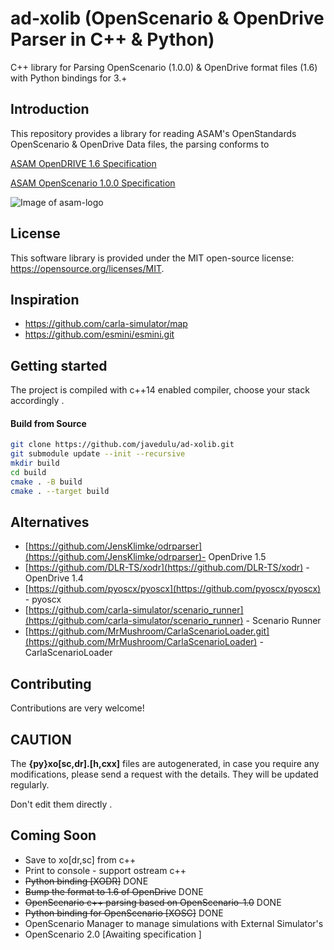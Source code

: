 
# ad-xolib (OpenScenario & OpenDrive Parser in C++ & Python)
C++ library for Parsing OpenScenario (1.0.0) & OpenDrive format files (1.6) with Python bindings for 3.+ 

## Introduction <a name="introduction"></a>

This repository provides a library for reading ASAM's OpenStandards OpenScenario & OpenDrive Data files, the parsing conforms to

[ASAM OpenDRIVE 1.6
Specification](https://www.asam.net/index.php?eID=dumpFile&t=f&f=3495&token=56b15ffd9dfe23ad8f759523c806fc1f1a90a0e8)

[ASAM OpenScenario 1.0.0
Specification](https://www.asam.net/index.php?eID=dumpFile&t=f&f=3496&token=df4fdaf41a8463e585495001cc3db3298b57d426)

![Image of asam-logo](https://www.asam.net/typo3conf/ext/asam_cms/Resources/Public/Images/asam-logo.svg)

## License <a name="license"></a>

This software library is provided under the MIT open-source license: https://opensource.org/licenses/MIT.

## Inspiration <a name="inspiration"></a>


- https://github.com/carla-simulator/map
- https://github.com/esmini/esmini.git


## Getting started <a name="started"></a>
The project is compiled with c++14 enabled compiler, choose your stack accordingly .

#### Build from Source <a name="build"></a>

```bash
git clone https://github.com/javedulu/ad-xolib.git
git submodule update --init --recursive 
mkdir build
cd build
cmake . -B build
cmake . --target build
```

## Alternatives <a name="alternatives"></a>
- [https://github.com/JensKlimke/odrparser](https://github.com/JensKlimke/odrparser)- OpenDrive 1.5 
- [https://github.com/DLR-TS/xodr](https://github.com/DLR-TS/xodr) - OpenDrive 1.4
- [https://github.com/pyoscx/pyoscx](https://github.com/pyoscx/pyoscx) - pyoscx
- [https://github.com/carla-simulator/scenario_runner](https://github.com/carla-simulator/scenario_runner) - Scenario Runner
- [https://github.com/MrMushroom/CarlaScenarioLoader.git](https://github.com/MrMushroom/CarlaScenarioLoader) - CarlaScenarioLoader

## Contributing <a name="contributing"></a>
Contributions are very welcome!

## CAUTION <a name="caution"></a>

The <b>{py}xo[sc,dr].[h,cxx]</b> files are autogenerated, in case you require any modifications, please send a request with the details. They will be updated regularly.

Don't edit them directly .

## Coming Soon <a name="future"></a>
 - Save to xo[dr,sc] from c++  
 - Print to console - support ostream c++ 
 - ~~Python binding [XODR]~~ DONE
 - ~~Bump the format to 1.6 of OpenDrive~~ DONE
 - ~~OpenScenario c++ parsing based on OpenScenario-1.0~~ DONE
 - ~~Python binding for OpenScenario [XOSC]~~ DONE
 - OpenScenario Manager to manage simulations with External Simulator's 
 - OpenScenario 2.0 [Awaiting specification ] 
